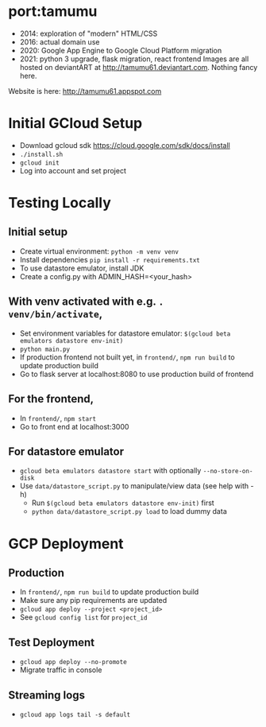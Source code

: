 # port:tamumu
* 2014: exploration of "modern" HTML/CSS
* 2016: actual domain use
* 2020: Google App Engine to Google Cloud Platform migration
* 2021: python 3 upgrade, flask migration, react frontend
Images are all hosted on deviantART at http://tamumu61.deviantart.com. Nothing fancy here.

Website is here: http://tamumu61.appspot.com

# Initial GCloud Setup
* Download gcloud sdk https://cloud.google.com/sdk/docs/install
* `./install.sh`
* `gcloud init`
* Log into account and set project

# Testing Locally
## Initial setup
* Create virtual environment: `python -m venv venv`
* Install dependencies `pip install -r requirements.txt`
* To use datastore emulator, install JDK
* Create a config.py with ADMIN_HASH=<your_hash>

## With venv activated with e.g. `. venv/bin/activate`,
* Set environment variables for datastore emulator: `$(gcloud beta emulators datastore env-init)`
* `python main.py`
* If production frontend not built yet, in `frontend/`, `npm run build` to update production build
* Go to flask server at localhost:8080 to use production build of frontend

## For the frontend,
* In `frontend/`, `npm start`
* Go to front end at localhost:3000

## For datastore emulator
* `gcloud beta emulators datastore start` with optionally `--no-store-on-disk`
* Use `data/datastore_script.py` to manipulate/view data (see help with -h)
    * Run `$(gcloud beta emulators datastore env-init)` first
    * `python data/datastore_script.py load` to load dummy data

# GCP Deployment
## Production
* In `frontend/`, `npm run build` to update production build
* Make sure any pip requirements are updated
* `gcloud app deploy --project <project_id>`
* See `gcloud config list` for `project_id`

## Test Deployment
* `gcloud app deploy --no-promote`
* Migrate traffic in console

## Streaming logs
* `gcloud app logs tail -s default`